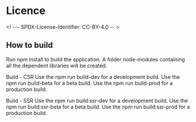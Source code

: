 # Licence

<! --- SPDX-License-Identifier: CC-BY-4.0  -- >

## How to build

Run npm install to build the application. A folder node-modules containing all the dependent libraries will be created.

Build - CSR
Use the npm run build-dev for a development build.
Use the npm run build-beta for a beta build.
Use the npm run build-prod for a production build.

Build - SSR
Use the npm run build:ssr-dev for a development build.
Use the npm run build:ssr-beta for a beta build.
Use the npm run build:ssr-prod for a production build.